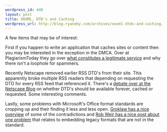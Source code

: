 ```yaml
--- 
wordpress_id: 440
layout: post
title: OOXML, DTD's and Caching
wordpress_url: http://blog.ryaneby.com/archives/ooxml-dtds-and-caching/
---
```

A few items that may be of interest:

First if you happen to write an application that caches sites or content then you may be interested in the exception in the DMCA. Over at PlagiarismToday they go over <a href="http://www.plagiarismtoday.com/?p=407">what constitutes a legitimate service</a> and why there isn't a loophole for spammers.

Recently Netscape removed earlier RSS DTD's from their site. This apparently broke multiple RSS readers that depending on requesting the DTD for every RSS feed that referenced it. There's a <a href="http://blog.netscape.com/2007/01/16/to-dtd-or-not-to-dtd/">debate over at the Netscape Blog</a> on whether DTD's should be available forever, cached or requested. Some interesting comments.

Lastly, some problems with Microsoft's Office format standards are cropping up and their finding it less and less open. <a href="http://www.groklaw.net/article.php?story=2007011720521698">Groklaw has a nice overview</a> of some of the contradictions and <a href="http://www.robweir.com/blog/2007/01/calling-captain-kirk.html">Rob Weir has a nice post about one problem</a> that relates to embedding legacy formats that are not in the standard.
